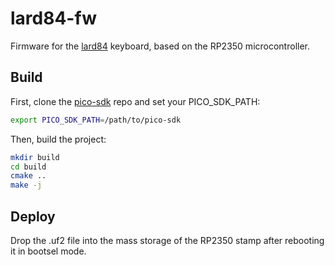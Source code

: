 # lard84-fw

Firmware for the [lard84](https://github.com/beulard/lard84) keyboard, based on the RP2350 microcontroller.

## Build

First, clone the [pico-sdk](https://github.com/raspberrypi/pico-sdk.git) repo
and set your PICO_SDK_PATH:

```sh
export PICO_SDK_PATH=/path/to/pico-sdk
```

Then, build the project:

```sh
mkdir build
cd build
cmake ..
make -j
```

## Deploy

Drop the .uf2 file into the mass storage of the RP2350 stamp after rebooting it in bootsel mode.
